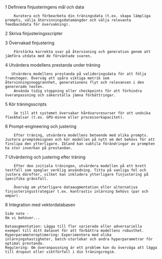    1 Definiera finjusteringens mål och data

        Kuratera och förbearbeta din träningsdata (t.ex. skapa lämpliga prompts, välja återvinningsdatamängder och välja relevanta feedbackdata för övervakning).

   2 Skriva finjusteringsscripter

   3 Övervakad finjustering

        Förstärka korrekta svar på återvinning och generation genom att jämföra utdata med de förväntade svaren.

   4 Utvärdera modellens prestanda under träning

       Utvärdera modellens prestanda på valideringsdata för att följa framstegen. Överväg att spåra viktiga metrik som återvinningsnoggrannhet, generationens flyt och relevansen i den genererade texten.
        Använda tidig stoppning eller checkpoints för att förhindra överanpassning och säkerställa jämna förbättringar.

   5 Kör träningsscripts

        Se till att systemet övervakar hårdvaruresurser för att undvika flaskhalsar (t.ex. GPU-minne eller processorkapacitet).

   6 Prompt-engineering och justering

        Efter träning, utvärdera modellens beteende med olika prompts. Justera promptdesignen och kör modellen på nytt om det behövs för att finslipa den ytterligare. Ibland kan subtila förändringar av prompten ha stor inverkan på prestandan.

   7 Utvärdering och justering efter träning

        Efter den initiala träningen, utvärdera modellen på ett brett testfall som speglar verklig användning. Titta på vanliga fel och justera därefter, vilket kan inkludera ytterligare finjustering på specifika gränsfall.

        Överväg om ytterligare dataaugmentation eller alternativa finjusteringsstrategier t.ex. kontrastiv inlärning behövs (par och ompar).

   8 Integration med vektordatabasen

    Side note -
    Om vi behöver...

    Dataaugmentation: Lägga till fler varierade eller adversariella exempel till ditt dataset för att förbättra modellens robusthet.
    Hyperparameteroptimering: Experimentera med olika inlärningshastigheter, batch-storlekar och andra hyperparametrar för optimal prestanda.
    Regulering: Om överanpassning är ett problem kan du överväga att lägga till dropout eller viktförfall i din träningsregim.